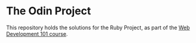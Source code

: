 The Odin Project
================

This repository holds the solutions for the Ruby Project, as part of the [Web Development 101 course](http://www.theodinproject.com/web-development-101/ruby?ref=lnav).



